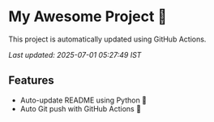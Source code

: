 # My Awesome Project 🚀

This project is automatically updated using GitHub Actions.

_Last updated: 2025-07-01 05:27:49 IST_

## Features
- Auto-update README using Python 🐍
- Auto Git push with GitHub Actions 🤖
